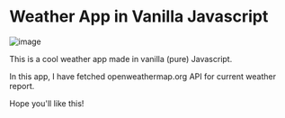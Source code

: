 # Weather App in Vanilla Javascript

![image](https://github.com/RAHUKKRRANJAN/Weather-App/assets/95334918/b0d9b54c-2ec9-4434-be73-42c4a782b36a)


This is a cool weather app made in vanilla (pure) Javascript.

In this app, I have fetched openweathermap.org API for current weather report.

Hope you'll like this!
